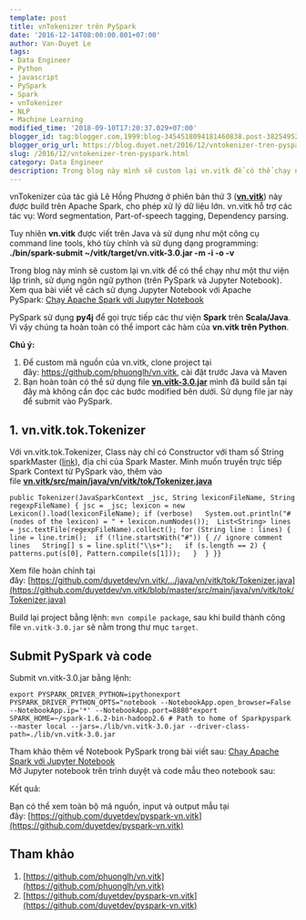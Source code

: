 ```yaml
---
template: post
title: vnTokenizer trên PySpark
date: '2016-12-14T08:00:00.001+07:00'
author: Van-Duyet Le
tags:
- Data Engineer
- Python
- javascript
- PySpark
- Spark
- vnTokenizer
- NLP
- Machine Learning
modified_time: '2018-09-10T17:20:37.029+07:00'
blogger_id: tag:blogger.com,1999:blog-3454518094181460838.post-3825495208380118194
blogger_orig_url: https://blog.duyet.net/2016/12/vntokenizer-tren-pyspark.html
slug: /2016/12/vntokenizer-tren-pyspark.html
category: Data Engineer
description: Trong blog này mình sẽ custom lại vn.vitk để có thể chạy như một thư viện lập trình, sử dụng ngôn ngữ python (trên PySpark và Jupyter Notebook).  
---
```


vnTokenizer của tác giả Lê Hồng Phương ở phiên bản thứ 3 (**[vn.vitk](https://github.com/phuonglh/vn.vitk)**) này được build trên Apache Spark, cho phép xử lý dữ liệu lớn. vn.vitk hỗ trợ các tác vụ: Word segmentation, Part-of-speech tagging, Dependency parsing.  
  
Tuy nhiên **vn.vitk** được viết trên Java và sử dụng như một công cụ command line tools, khó tùy chỉnh và sử dụng dạng programming:  
**./bin/spark-submit ~/vitk/target/vn.vitk-3.0.jar -m <master-url> -i <input-file> -o <output-file> -v**  

  

Trong blog này mình sẽ custom lại vn.vitk để có thể chạy như một thư viện lập trình, sử dụng ngôn ngữ python (trên PySpark và Jupyter Notebook).  
Xem qua bài viết về cách sử dụng Jupyter Notebook với Apache PySpark: [Chạy Apache Spark với Jupyter Notebook](https://blog.duyet.net/2016/09/chay-apache-spark-voi-jupiter-notebook.html#.WEz76RJ97_g)  
  
PySpark sử dụng **py4j** để gọi trực tiếp các thư viện **Spark** trên **Scala/Java**. Vì vậy chúng ta hoàn toàn có thể import các hàm của **vn.vitk trên Python**.  
  
**Chú ý:**  

1.  Để custom mã nguồn của vn.vitk, clone project tại đây: https://github.com/phuonglh/vn.vitk, cài đặt trước Java và Maven
2.  Bạn hoàn toàn có thể sử dụng file **[vn.vitk-3.0.jar](https://github.com/duyetdev/pyspark-vn.vitk/blob/master/lib/vn.vitk-3.0.jar)** mình đã build sẵn tại đây mà không cần đọc các bước modified bên dưới. Sử dụng file jar này để submit vào PySpark.

## 1. vn.vitk.tok.Tokenizer

Với vn.vitk.tok.Tokenizer, Class này chỉ có Constructor với tham số String sparkMaster ([link](https://github.com/phuonglh/vn.vitk/blob/master/src/main/java/vn/vitk/tok/Tokenizer.java#L77)), địa chỉ của Spark Master. Mình muốn truyền trực tiếp Spark Context từ PySpark vào, thêm vào file **[vn.vitk/src/main/java/vn/vitk/tok/Tokenizer.java](https://github.com/phuonglh/vn.vitk/blob/master/src/main/java/vn/vitk/tok/Tokenizer.java#L77)**  
  

    public Tokenizer(JavaSparkContext _jsc, String lexiconFileName, String regexpFileName) { jsc = _jsc; lexicon = new Lexicon().load(lexiconFileName); if (verbose)   System.out.println("#(nodes of the lexicon) = " + lexicon.numNodes());  List<String> lines = jsc.textFile(regexpFileName).collect(); for (String line : lines) {  line = line.trim();  if (!line.startsWith("#")) { // ignore comment lines   String[] s = line.split("\\s+");   if (s.length == 2) {    patterns.put(s[0], Pattern.compile(s[1]));   }  } }}

  
Xem file hoàn chỉnh tại đây: [https://github.com/duyetdev/vn.vitk/.../java/vn/vitk/tok/Tokenizer.java](https://github.com/duyetdev/vn.vitk/blob/master/src/main/java/vn/vitk/tok/Tokenizer.java)  
  
Build lại project bằng lệnh: `mvn compile package`, sau khi build thành công file `vn.vitk-3.0.jar` sẽ nằm trong thư mục `target`.  

## Submit PySpark và code

Submit vn.vitk-3.0.jar bằng lệnh:  
  

    export PYSPARK_DRIVER_PYTHON=ipythonexport PYSPARK_DRIVER_PYTHON_OPTS="notebook --NotebookApp.open_browser=False --NotebookApp.ip='*' --NotebookApp.port=8880"export SPARK_HOME=~/spark-1.6.2-bin-hadoop2.6 # Path to home of Sparkpyspark --master local --jars=./lib/vn.vitk-3.0.jar --driver-class-path=./lib/vn.vitk-3.0.jar

  
Tham khảo thêm về Notebook PySpark trong bài viết sau: [Chạy Apache Spark với Jupyter Notebook](https://blog.duyet.net/2016/09/chay-apache-spark-voi-jupiter-notebook.html#.WEz76RJ97_g)  
Mở Jupyter notebook trên trình duyệt và code mẫu theo notebook sau:


<script src="https://gist.github.com/duyetdev/e1f8122a015b300456ece1b4f92c69f1.js"></script>

Kết quả:

<script src="https://gist.github.com/duyetdev/9252f98405738ac63d5d8fd034866dac.js"></script>

  
Bạn có thể xem toàn bộ mã nguồn, input và output mẫu tại đây: [https://github.com/duyetdev/pyspark-vn.vitk](https://github.com/duyetdev/pyspark-vn.vitk)  

## Tham khảo

1.  [https://github.com/phuonglh/vn.vitk](https://github.com/phuonglh/vn.vitk)
2.  [https://github.com/duyetdev/pyspark-vn.vitk](https://github.com/duyetdev/pyspark-vn.vitk)